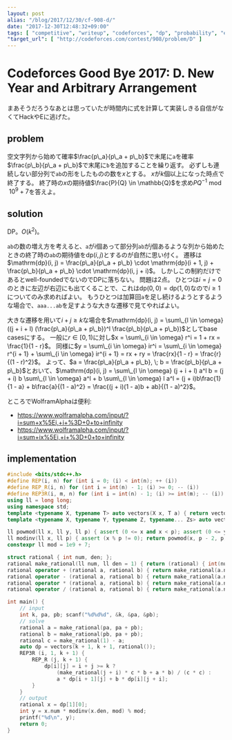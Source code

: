 ```yaml
---
layout: post
alias: "/blog/2017/12/30/cf-908-d/"
date: "2017-12-30T12:48:32+09:00"
tags: [ "competitive", "writeup", "codeforces", "dp", "probability", "expected-value" ]
"target_url": [ "http://codeforces.com/contest/908/problem/D" ]
---
```


# Codeforces Good Bye 2017: D. New Year and Arbitrary Arrangement

まあそうだろうなあとは思っていたが時間内に式を計算して実装しきる自信がなくてHackやEに逃げた。

## problem

空文字列から始めて確率$\frac{p\_a}{p\_a + p\_b}$で末尾に`a`を確率$\frac{p\_b}{p\_a + p\_b}$で末尾に`b`を追加することを繰り返す。
必ずしも連続しない部分列で`ab`の形をしたものの数を$x$とする。
$x$が$k$個以上になった時点で終了する。
終了時の$x$の期待値$\frac{P}{Q} \in \mathbb{Q}$を求め$PQ^{-1} \bmod 10^9+7$を答えよ。

## solution

DP。$O(k^2)$。

`ab`の数の増え方を考えると、`a`が$i$個あって部分列`ab`が$j$個あるような列から始めたときの終了時の`ab`の期待値を$\mathrm{dp}(i, j)$とするのが自然に思い付く。
遷移は$\mathrm{dp}(i, j) = \frac{p\_a}{p\_a + p\_b} \cdot \mathrm{dp}(i + 1, j) + \frac{p\_b}{p\_a + p\_b} \cdot \mathrm{dp}(i, j + i)$。
しかしこの制約だけであるとwell-foundedでないのでDPに落ちない。
問題は$2$点。
ひとつは$i = j = 0$のときに左辺が右辺にも出てくることで、これは$\mathrm{dp}(0, 0) = \mathrm{dp}(1, 0)$なので$i \ge 1$についてのみ求めればよい。
もうひとつは加算回`a`を足し続けるようとするような場合で、`aaa...ab`を足すような大きな遷移で見てやればよい。

大きな遷移を用いて$i + j \ge k$な場合を$\mathrm{dp}(i, j) = \sum\_{l \in \omega} ((j + i + l) (\frac{p\_a}{p\_a + p\_b})^l \frac{p\_b}{p\_a + p\_b})$としてbase casesにする。
一般に$r \in [0, 1)$に対し$x = \sum\_{i \in \omega} r^i = 1 + rx = \frac{1}{1 - r}$。
同様に$y = \sum\_{i \in \omega} ir^i = \sum\_{i \in \omega} r^{i + 1} + \sum\_{i \in \omega} ir^{i + 1} = rx + ry = \frac{rx}{1 - r} = \frac{r}{(1 - r)^2}$。
よって、$a = \frac{p\_a}{p\_a + p\_b}, \; b = \frac{p\_b}{p\_a + p\_b}$とおいて、$\mathrm{dp}(i, j) = \sum\_{l \in \omega} (j + i + l) a^l b = (j + i) b \sum\_{l \in \omega} a^l + b \sum\_{l \in \omega} l a^l = (j + i)b\frac{1}{1 - a} + b\frac{a}{(1 - a)^2} = \frac{(j + i)(1 - a)b + ab}{(1 - a)^2}$。

ところでWolframAlphaは便利:

-   <https://www.wolframalpha.com/input/?i=sum+x%5Ei,+i+%3D+0+to+infinity>
-   <https://www.wolframalpha.com/input/?i=sum+ix%5Ei,+i+%3D+0+to+infinity>

## implementation

``` c++
#include <bits/stdc++.h>
#define REP(i, n) for (int i = 0; (i) < int(n); ++ (i))
#define REP_R(i, n) for (int i = int(n) - 1; (i) >= 0; -- (i))
#define REP3R(i, m, n) for (int i = int(n) - 1; (i) >= int(m); -- (i))
using ll = long long;
using namespace std;
template <typename X, typename T> auto vectors(X x, T a) { return vector<T>(x, a); }
template <typename X, typename Y, typename Z, typename... Zs> auto vectors(X x, Y y, Z z, Zs... zs) { auto cont = vectors(y, z, zs...); return vector<decltype(cont)>(x, cont); }

ll powmod(ll x, ll y, ll p) { assert (0 <= x and x < p); assert (0 <= y); ll z = 1; for (ll i = 1; i <= y; i <<= 1) { if (y & i) z = z * x % p; x = x * x % p; } return z; }
ll modinv(ll x, ll p) { assert (x % p != 0); return powmod(x, p - 2, p); }
constexpr ll mod = 1e9 + 7;

struct rational { int num, den; };
rational make_rational(ll num, ll den = 1) { return (rational) { int(num % mod), int(den % mod) }; }
rational operator + (rational a, rational b) { return make_rational(a.num *(ll) b.den + b.num *(ll) a.den, a.den *(ll) b.den); }
rational operator - (rational a, rational b) { return make_rational(a.num *(ll) b.den - b.num *(ll) a.den, a.den *(ll) b.den); }
rational operator * (rational a, rational b) { return make_rational(a.num *(ll) b.num, a.den *(ll) b.den); }
rational operator / (rational a, rational b) { return make_rational(a.num *(ll) b.den, a.den *(ll) b.num); }

int main() {
    // input
    int k, pa, pb; scanf("%d%d%d", &k, &pa, &pb);
    // solve
    rational a = make_rational(pa, pa + pb);
    rational b = make_rational(pb, pa + pb);
    rational c = make_rational(1) - a;
    auto dp = vectors(k + 1, k + 1, rational());
    REP3R (i, 1, k + 1) {
        REP_R (j, k + 1) {
            dp[i][j] = i + j >= k ?
                (make_rational(j + i) * c * b + a * b) / (c * c) :
                a * dp[i + 1][j] + b * dp[i][j + i];
        }
    }
    // output
    rational x = dp[1][0];
    int y = x.num * modinv(x.den, mod) % mod;
    printf("%d\n", y);
    return 0;
}
```
